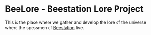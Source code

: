 # BeeLore - Beestation Lore Project

This is the place where we gather and develop the lore of the universe where the spessmen of [Beestation](https://beestation13.com/) live.
